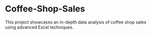 # Coffee-Shop-Sales
This project showcases an in-depth data analysis of coffee shop sales using advanced Excel techniques.
